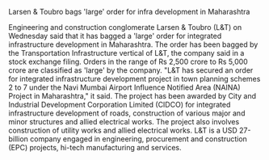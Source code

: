 Larsen & Toubro bags 'large' order for infra development in Maharashtra

Engineering and construction conglomerate Larsen & Toubro (L&T) on Wednesday said that it has bagged a 'large' order for integrated infrastructure development in Maharashtra. The order has been bagged by the Transportation Infrastructure vertical of L&T, the company said in a stock exchange filing.  Orders in the range of Rs 2,500 crore to Rs 5,000 crore are classified as 'large' by the company.  "L&T has secured an order for integrated infrastructure development project in town planning schemes 2 to 7 under the Navi Mumbai Airport Influence Notified Area (NAINA) Project in Maharashtra," it said.  The project has been awarded by City and Industrial Development Corporation Limited (CIDCO) for integrated infrastructure development of roads, construction of various major and minor structures and allied electrical works.  The project also involves construction of utility works and allied electrical works.  L&T is a USD 27-billion company engaged in engineering, procurement and construction (EPC) projects, hi-tech manufacturing and services.